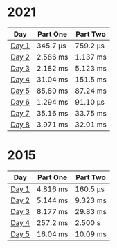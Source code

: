 # 2021

| Day                                                | Part One | Part Two |
|----------------------------------------------------|----------|----------|
| [Day 1](./src/main/java/aoc/loicb/y2021/Day1.java) | 345.7 μs | 759.2 μs |
| [Day 2](./src/main/java/aoc/loicb/y2021/Day2.java) | 2.586 ms | 1.137 ms |
| [Day 3](./src/main/java/aoc/loicb/y2021/Day3.java) | 2.182 ms | 5.123 ms |
| [Day 4](./src/main/java/aoc/loicb/y2021/Day4.java) | 31.04 ms | 151.5 ms |
| [Day 5](./src/main/java/aoc/loicb/y2021/Day5.java) | 85.80 ms | 87.24 ms |
| [Day 6](./src/main/java/aoc/loicb/y2021/Day6.java) | 1.294 ms | 91.10 μs |
| [Day 7](./src/main/java/aoc/loicb/y2021/Day7.java) | 35.16 ms | 33.75 ms |
| [Day 8](./src/main/java/aoc/loicb/y2021/Day8.java) | 3.971 ms | 32.01 ms |

# 2015

| Day                                                | Part One | Part Two |
|----------------------------------------------------|----------|----------|
| [Day 1](./src/main/java/aoc/loicb/y2015/Day1.java) | 4.816 ms | 160.5 μs |
| [Day 2](./src/main/java/aoc/loicb/y2015/Day2.java) | 5.144 ms | 9.323 ms |
| [Day 3](./src/main/java/aoc/loicb/y2015/Day3.java) | 8.177 ms | 29.83 ms |
| [Day 4](./src/main/java/aoc/loicb/y2015/Day4.java) | 257.2 ms | 2.500 s  |
| [Day 5](./src/main/java/aoc/loicb/y2015/Day5.java) | 16.04 ms | 10.09 ms |